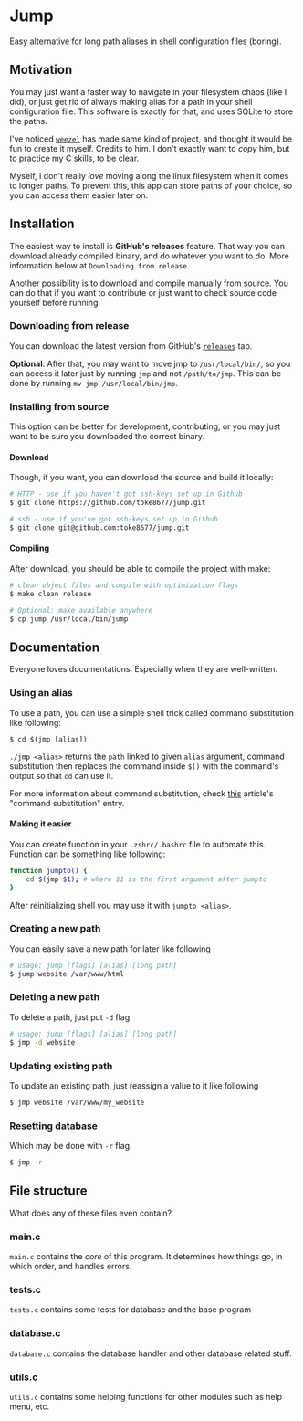 # Jump

Easy alternative for long path aliases in shell configuration files (boring).

## Motivation
You may just want a faster way to navigate in your filesystem chaos (like I did), or just get rid of always making alias for a path in your shell configuration file. This software is exactly for that, and uses SQLite to store the paths.

I've noticed [`weezel`](https://github.com/weezel) has made same kind of project, and thought it would be fun to create it myself.
Credits to him. 
I don't exactly want to *copy* him, but to practice my C skills, to be clear.

Myself, I don't really _love_ moving along the linux filesystem when it comes to longer paths.
To prevent this, this app can store paths of your choice, so you can access them easier later on.

## Installation 
The easiest way to install is __GitHub's releases__ feature. 
That way you can download already compiled binary, and do whatever you want to do. 
More information below at `Downloading from release`.

Another possibility is to download and compile manually from source. 
You can do that if you want to contribute or just want to check source code yourself before running. 

### Downloading from release
You can download the latest version from GitHub's [`releases`](https://github.com/toke8677/jump/releases) tab.

**Optional**: After that, you may want to move jmp to `/usr/local/bin/`, 
so you can access it later just by running `jmp` and not `/path/to/jmp`.
This can be done by running `mv jmp /usr/local/bin/jmp`.

### Installing from source
This option can be better for development, contributing, or you may just want to be sure you downloaded the correct binary. 

#### Download
Though, if you want, you can download the source and build it locally:

```sh
# HTTP - use if you haven't got ssh-keys set up in Github
$ git clone https://github.com/toke8677/jump.git

# ssh - use if you've got ssh-keys set up in Github
$ git clone git@github.com:toke8677/jump.git
```

#### Compiling
After download, you should be able to compile the project with make:

```sh
# clean object files and compile with optimization flags 
$ make clean release

# Optional: make available anywhere
$ cp jump /usr/local/bin/jump
```

## Documentation
Everyone loves documentations. Especially when they are well-written.

### Using an alias

To use a path, you can use a simple shell trick called command substitution like following:

```shell
$ cd $(jmp [alias]) 
```

`./jmp <alias>`  returns the `path` linked to given `alias` argument, command substitution then replaces the command inside `$()` with the command's output so that `cd` can use it.

For more information about command substitution, check [this](https://www.linuxjournal.com/article/7385) article's "command substitution" entry.

#### Making it easier

You can create function in your `.zshrc/.bashrc` file to automate this. Function can be something like following:

```sh
function jumpto() {
	cd $(jmp $1); # where $1 is the first argument after jumpto
}
```

After reinitializing shell you may use it with `jumpto <alias>`.

### Creating a new path
You can easily save a new path for later like following

```sh
# usage: jump [flags] [alias] [long path] 
$ jump website /var/www/html 
```

### Deleting a new path
To delete a path, just put `-d` flag

```sh
# usage: jump [flags] [alias] [long path] 
$ jmp -d website
```

### Updating existing path
To update an existing path, just reassign a value to it like following

```sh
$ jmp website /var/www/my_website
```

### Resetting database

Which may be done with `-r` flag. 

```sh
$ jmp -r
```

## File structure

What does any of these files even contain?

### main.c
`main.c` contains the *core* of this program. It determines how things go, in which order, and handles errors.

### tests.c
`tests.c` contains some tests for database and the base program

### database.c
`database.c` contains the database handler and other database related stuff.

### utils.c
`utils.c` contains some helping functions for other modules such as help menu, etc.
